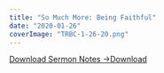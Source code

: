 ```yaml
---
title: "So Much More: Being Faithful"
date: "2020-01-26"
coverImage: "TRBC-1-26-20.png"
---
```


[Download Sermon Notes ->](https://sketchysermons.com/wp-content/uploads/2020/07/TRBC-1-26-20.pdf)[Download](https://sketchysermons.com/wp-content/uploads/2020/07/TRBC-1-26-20.pdf)
